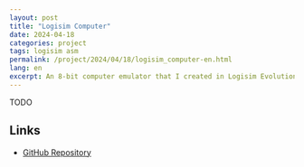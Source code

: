 ```yaml
---
layout: post
title: "Logisim Computer"
date: 2024-04-18
categories: project
tags: logisim asm
permalink: /project/2024/04/18/logisim_computer-en.html
lang: en
excerpt: An 8-bit computer emulator that I created in Logisim Evolution. The computer has a 4-stage pipeline architecture, implementing all necessary components like an ALU, RAM, CPU, CU, etc. It can be used as a calculator and is capable of reading from the keyboard.
---
```


TODO

## Links
- [GitHub Repository](https://github.com/ntonnes/logisim-computer)